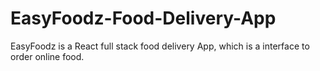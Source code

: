# EasyFoodz-Food-Delivery-App
EasyFoodz is a React full stack food delivery App, which is a interface to order online food.
